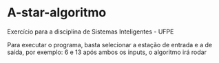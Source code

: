 # A-star-algoritmo
Exercício para a disciplina de Sistemas Inteligentes - UFPE

Para executar o programa, basta selecionar a estação de entrada e a de saída, por exemplo: 6 e 13
após ambos os inputs, o algoritmo irá rodar
